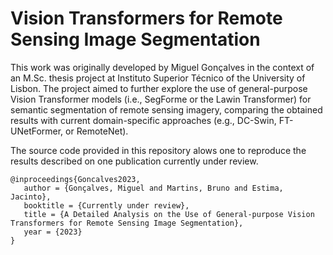 # Vision Transformers for Remote Sensing Image Segmentation

This work was originally developed by Miguel Gonçalves in the context of an M.Sc. thesis project at Instituto Superior Técnico of the University of Lisbon. The project aimed to further explore the use of general-purpose Vision Transformer models (i.e., SegForme or the Lawin Transformer) for semantic segmentation of remote sensing imagery, comparing the obtained results with current domain-specific approaches (e.g., DC-Swin, FT-UNetFormer, or RemoteNet).

The source code provided in this repository alows one to reproduce the results described on one publication currently under review.

    @inproceedings{Goncalves2023,
       author = {Gonçalves, Miguel and Martins, Bruno and Estima, Jacinto},
       booktitle = {Currently under review},
       title = {A Detailed Analysis on the Use of General-purpose Vision Transformers for Remote Sensing Image Segmentation},
       year = {2023}
    }
